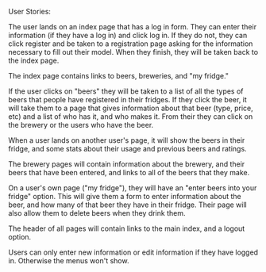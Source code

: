 User Stories:

The user lands on an index page that has a log in form. They can enter their information (if they have a log in) and click log in. If they do not, they can click register and be taken to a registration page asking for the information necessary to fill out their model. When they finish, they will be taken back to the index page.

The index page contains links to beers, breweries, and "my fridge."

If the user clicks on "beers" they will be taken to a list of all the types of beers that people have registered in their fridges. If they click the beer, it will take them to a page that gives information about that beer (type, price, etc) and a list of who has it, and who makes it. From their they can click on the brewery or the users who have the beer.

When a user lands on another user's page, it will show the beers in their fridge, and some stats about their usage and previous beers and ratings.

The brewery pages will contain information about the brewery, and their beers that have been entered, and links to all of the beers that they make.

On a user's own page ("my fridge"), they will have an "enter beers into your fridge" option. This will give them a form to enter information about the beer, and how many of that beer they have in their fridge.
Their page will also allow them to delete beers when they drink them.

The header of all pages will contain links to the main index, and a logout option.

Users can only enter new information or edit information if they have logged in. Otherwise the menus won't show.